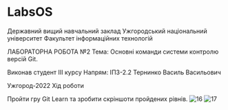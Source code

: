 # LabsOS
Державний вищий навчальний заклад Ужгородський національний університет Факультет інформаційних технологій

ЛАБОРАТОРНА РОБОТА №2 Тема: Основні команди системи контролю версій Git.

Виконав студент ІIІ курсу Напрям: ІПЗ-2.2 Тернинко Василь Васильович

Ужгород-2022 Хід роботи

Пройти гру Git Learn та зробити скріншоти пройдених рівнів.
![16](https://user-images.githubusercontent.com/99879459/224990256-d8f6f853-abb7-47cd-8561-e7148b4f400e.png)
![17](https://user-images.githubusercontent.com/99879459/224990285-fb303ae7-8054-42fa-8b45-4bf018e869be.png)
